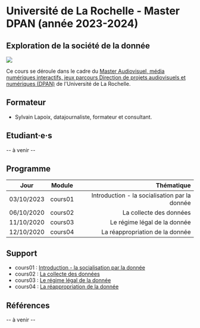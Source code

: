 # Université de La Rochelle - Master DPAN (année 2023-2024)

## Exploration de la société de la donnée

![](https://formations.univ-larochelle.fr/squelettes/img/logo-lru.svg)

Ce cours se déroule dans le cadre du [Master Audiovisuel, média numériques interactifs, jeux parcours Direction de projets audiovisuels et numériques (DPAN)](https://formations.univ-larochelle.fr/master-dpan) de l'Université de La Rochelle.

## Formateur
* Sylvain Lapoix, datajournaliste, formateur et consultant.

## Etudiant·e·s

-- à venir --

## Programme


| Jour | Module | Thématique | 
| :-----: | :-----: |  -----: | 
| 03/10/2023 | cours01 | Introduction - la socialisation par la donnée | 
| 06/10/2020 | cours02 | La collecte des données | 
| 11/10/2020 | cours03 | Le régime légal de la donnée | 
| 12/10/2020 | cours04 | La réappropriation de la donnée | 

## Support

* cours01 : [Introduction - la socialisation par la donnée](https://sylvainlapoix.github.io/univlr_dpan_societe_donnee/cours01/#1)
* cours02 : [La collecte des données](https://sylvainlapoix.github.io/univlr_dpan_societe_donnee/cours02/#1)
* cours03 : [Le régime légal de la donnée]()
* cours04 : [La réappropriation de la donnée]()

## Références

-- à venir --
